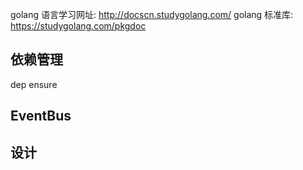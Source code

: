 golang 语言学习网址: http://docscn.studygolang.com/
golang 标准库: https://studygolang.com/pkgdoc

## 依赖管理
dep ensure


## EventBus


## 设计